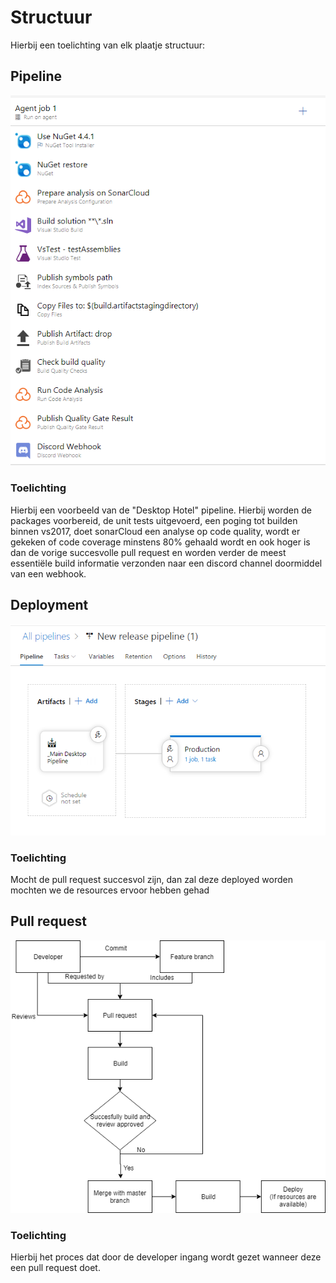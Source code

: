 # Structuur

Hierbij een toelichting van elk plaatje structuur:

## Pipeline
![Pipeline Screenshot](../Afbeeldingen/pipeline.png)
### Toelichting
Hierbij een voorbeeld van de "Desktop Hotel" pipeline. Hierbij worden de packages voorbereid, de unit tests uitgevoerd, een poging tot builden binnen vs2017, doet sonarCloud een analyse op code quality, wordt er gekeken of code coverage minstens 80% gehaald wordt en ook hoger is dan de vorige succesvolle pull request en worden verder de meest essentiële build informatie verzonden naar een discord channel doormiddel van een webhook.

## Deployment
![Deployment Screenshot](../Afbeeldingen/pipeline2.png)
### Toelichting
Mocht de pull request succesvol zijn, dan zal deze deployed worden mochten we de resources ervoor hebben gehad 

## Pull request
![Pull Request Flow](../Afbeeldingen/UML2.png)
### Toelichting
Hierbij het proces dat door de developer ingang wordt gezet wanneer deze een pull request doet.
